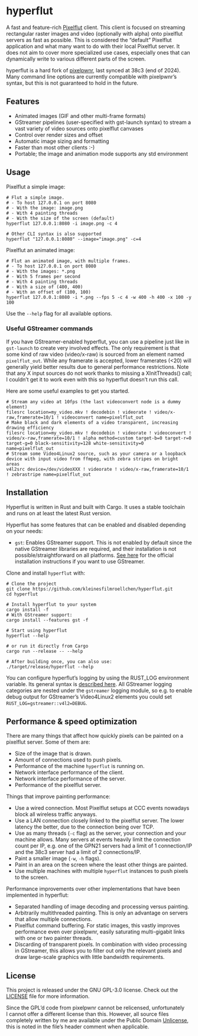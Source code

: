 # hyperflut

A fast and feature-rich [Pixelflut](https://github.com/defnull/pixelflut) client. This client is focused on streaming rectangular raster images and video (optionally with alpha) onto pixelflut servers as fast as possible. This is considered the “default” Pixelflut application and what many want to do with their local Pixelflut server. It does not aim to cover more specialized use cases, especially ones that can dynamically write to various different parts of the screen.

hyperflut is a hard fork of [pixelpwnr](https://timvisee.com/projects/pixelpwnr/), last synced at 38c3 (end of 2024). Many command line options are currently compatible with pixelpwnr’s syntax, but this is not guaranteed to hold in the future.

## Features

- Animated images (GIF and other multi-frame formats)
- GStreamer pipelines (user-specified with gst-launch syntax) to stream a vast variety of video sources onto pixelflut canvases
- Control over render sizes and offset
- Automatic image sizing and formatting
- Faster than most other clients :-)
- Portable; the image and animation mode supports any std environment

## Usage

Pixelflut a simple image:

```shell
# Flut a simple image.
# - To host 127.0.0.1 on port 8080
# - With the image: image.png
# - With 4 painting threads
# - With the size of the screen (default)
hyperflut 127.0.0.1:8080 -i image.png -c 4

# Other CLI syntax is also supported
hyperflut "127.0.0.1:8080" --image="image.png" -c=4
```

Pixelflut an animated image:

```shell
# Flut an animated image, with multiple frames.
# - To host 127.0.0.1 on port 8080
# - With the images: *.png
# - With 5 frames per second
# - With 4 painting threads
# - With a size of (400, 400)
# - With an offset of (100, 100)
hyperflut 127.0.0.1:8080 -i *.png --fps 5 -c 4 -w 400 -h 400 -x 100 -y 100
```

Use the `--help` flag for all available options.

### Useful GStreamer commands

If you have GStreamer-enabled hyperflut, you can use a pipeline just like in `gst-launch` to create very involved effects. The only requirement is that some kind of raw video (video/x-raw) is sourced from an element named `pixelflut_out`. While any framerate is accepted, lower framerates (<20) will generally yield better results due to general performance restrictions. Note that any X input sources do not work thanks to missing a XInitThreads() call; I couldn’t get it to work even with this so hyperflut doesn’t run this call.

Here are some useful examples to get you started.

```gstreamer
# Stream any video at 10fps (the last videoconvert node is a dummy element)
filesrc location=my_video.mkv ! decodebin ! videorate ! video/x-raw,framerate=10/1 ! videoconvert name=pixelflut_out
# Make black and dark elements of a video transparent, increasing drawing efficiency
filesrc location=my_video.mkv ! decodebin ! videorate ! videoconvert ! video/x-raw,framerate=10/1 ! alpha method=custom target-b=0 target-r=0 target-g=0 black-sensitivity=128 white-sensitivity=0 name=pixelflut_out
# Stream some Video4Linux2 source, such as your camera or a loopback device with input video from ffmpeg, with zebra stripes on bright areas
v4l2src device=/dev/videoXXX ! videorate ! video/x-raw,framerate=10/1 ! zebrastripe name=pixelflut_out
```

## Installation

Hyperflut is written in Rust and built with Cargo. It uses a stable toolchain and runs on at least the latest Rust version.

Hyperflut has some features that can be enabled and disabled depending on your needs:

- `gst`: Enables GStreamer support. This is not enabled by default since the native GStreamer libraries are required, and their installation is not possible/straightforward on all platforms. [See here](https://gitlab.freedesktop.org/gstreamer/gstreamer-rs#installation) for the official installation instructions if you want to use GStreamer.

Clone and install `hyperflut` with:

```shell
# Clone the project
git clone https://github.com/kleinesfilmroellchen/hyperflut.git
cd hyperflut

# Install hyperflut to your system
cargo install -f
# With GStreamer support:
cargo install --features gst -f

# Start using hyperflut
hyperflut --help

# or run it directly from Cargo
cargo run --release -- --help

# After building once, you can also use:
./target/release/hyperflut --help
```

You can configure hyperflut’s logging by using the RUST_LOG environment variable. Its general syntax is [described here](https://docs.rs/env_logger/latest/env_logger/#example). All GStreamer logging categories are nested under the `gstreamer` logging module, so e.g. to enable debug output for GStreamer’s Video4Linux2 elements you could set `RUST_LOG=gstreamer::v4l2=DEBUG`.

## Performance & speed optimization

There are many things that affect how quickly pixels can be painted on a
pixelflut server.
Some of them are:

- Size of the image that is drawn.
- Amount of connections used to push pixels.
- Performance of the machine `hyperflut` is running on.
- Network interface performance of the client.
- Network interface performance of the server.
- Performance of the pixelflut server.

Things that improve painting performance:

- Use a wired connection. Most Pixelflut setups at CCC events nowadays block all wireless traffic anyways.
- Use a LAN connection closely linked to the pixelflut server. The lower latency the better, due to the connection being over TCP.
- Use as many threads (`-c` flag) as the server, your connection and your machine allows. Many servers at events heavily limit the connection count per IP, e.g. one of the GPN21 servers had a limit of 1 connection/IP and the 38c3 server had a limit of 2 connections/IP.
- Paint a smaller image (`-w`, `-h` flags).
- Paint in an area on the screen where the least other things are painted.
- Use multiple machines with multiple `hyperflut` instances to push pixels to the screen.

Performance improvements over other implementations that have been implemented in hyperflut:

- Separated handling of image decoding and processing versus painting.
- Arbitrarily multithreaded painting. This is only an advantage on servers that allow multiple connections.
- Pixelflut command buffering. For static images, this vastly improves performance even over pixelpwnr, easily saturating multi-gigabit links with one or two painter threads.
- Discarding of transparent pixels. In combination with video processing in GStreamer, this allows you to filter out only the relevant pixels and draw large-scale graphics with little bandwidth requirements.

## License

This project is released under the GNU GPL-3.0 license. Check out the [LICENSE](LICENSE) file for more information.

Since the GPL’d code from pixelpwnr cannot be relicensed, unfortunately I cannot offer a different license than this. However, all source files completely written by me are available under the Public Domain [Unlicense](UNLICENSE), this is noted in the file’s header comment when applicable.
